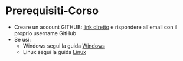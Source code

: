 # Prerequisiti-Corso

- Creare un account GITHUB: [link diretto](https://github.com/join?ref_cta=Sign+up&ref_loc=header+logged+out&ref_page=%2F&source=header-home) e rispondere all'email con il proprio username GitHub
- Se usi:
  - Windows segui la guida [Windows](https://github.com/CORSO-ISAC/Prerequisiti-Corso/blob/main/Windows.md)
  - Linux segui la guida [Linux](https://github.com/CORSO-ISAC/Prerequisiti-Corso/blob/main/Linux.md)
